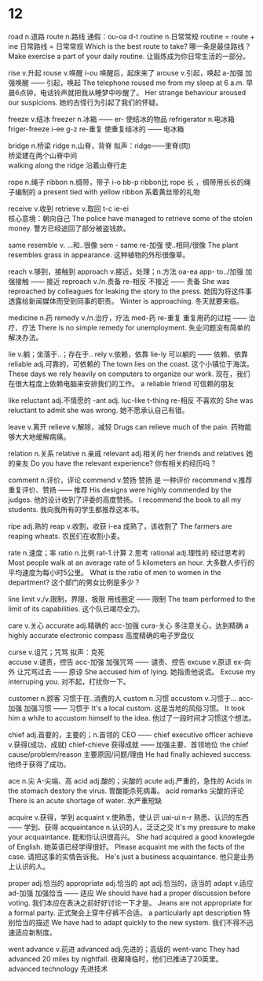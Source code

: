 # 12
road    n.道路
route    n.路线
通假：ou-oa d-t
routine    n.日常常规
routine = route + ine     日常路线 = 日常常规
Which is the best route to take?
哪一条是最佳路线？
Make exercise a part of your daily routine.
让锻炼成为你日常生活的一部分。

rise    v.升起
rouse    v.唤醒
i-ou   唤醒后，起床来了
arouse    v.引起，唤起
a-加强   加强唤醒 —— 引起，唤起
The telephone roused me from my sleep at 6 a.m.
早晨6点钟，电话铃声就把我从睡梦中吵醒了。
Her strange behaviour aroused our suspicions.
她的古怪行为引起了我们的怀疑。

freeze    v.结冰
freezer    n.冰箱    —— er- 使结冰的物品
refrigerator    n.电冰箱  
friger-freeze   i-ee g-z   re-重复  使重复结冰的 —— 电冰箱

bridge    n.桥梁
ridge    n.山脊，背脊
拟声：ridge——里脊(肉)   
桥梁建在两个山脊中间  
walking along the ridge
沿着山脊行走

rope    n.绳子
ribbon    n.绸带，带子
i-o  bb-p     ribbon比 rope 长 ，绸带用长长的绳子编制的
a present tied with yellow ribbon
系着黄丝带的礼物

receive    v.收到
retrieve   v.取回
t-c ie-ei   
核心意境：朝向自己
The police have managed to retrieve some of the stolen money.
警方已经追回了部分被盗钱款。

same
resemble    v. ...和..很像
sem - same    re-加强   使..相同/很像
The plant resembles grass in appearance.
这种植物的外形很像草。

reach    v.够到，接触到
approach    v.接近，处理；n.方法
oa-ea    app- to../加强   加强接触  —— 接近
reproach    v./n.责备
re-相反   不接近 —— 责备
She was reproached by colleagues for leaking the story to the press.
她因为将这件事透露给新闻媒体而受到同事的职责。
Winter is approaching.
冬天就要来临。

medicine    n.药
remedy    v./n.治疗，疗法
med-药     re-重复     重复用药的过程 —— 治疗、疗法
There is no simple remedy for unemployment.
失业问题没有简单的解决办法。

lie    v.躺；坐落于..；存在于..
rely    v.依赖，依靠
lie-ly   可以躺的  ——  依赖、依靠
reliable    adj.可靠的，可依赖的
The town lies on the coast.
这个小镇位于海滨。
These days we rely heavily on computers to organize our work.
现在，我们在很大程度上依赖电脑来安排我们的工作。
a reliable friend
可信赖的朋友

like
reluctant    adj.不情愿的
-ant adj.   luc-like    t-thing  re-相反  不喜欢的
She was reluctant to admit she was wrong.
她不愿承认自己有错。

leave     v.离开
relieve    v.解除，减轻
Drugs can relieve much of the pain.
药物能够大大地缓解病痛。

relation    n.关系
relative    n.亲戚
relevant    adj.相关的
her friends and relatives
她的亲友
Do you have the relevant experience?
你有相关的经历吗？

comment     n.评价，评论
commend     v.赞扬
赞扬 是 一种评价
recommend    v.推荐
重复评价、赞扬 —— 推荐
His designs were highly commended by the judges.
他的设计收到了评委的高度赞扬。
I recommend the book to all my students.
我向我所有的学生都推荐这本书。

ripe    adj.熟的
reap    v.收割，收获
i-ea  成熟了，该收割了
The farmers are reaping wheats.
农民们在收割小麦。

rate    n.速度；率
ratio    n.比例
rat-1.计算 2.思考    rational  adj.理性的 经过思考的
Most people walk at an average rate of 5 kilometers an hour.
大多数人步行的平均速度为每小时5公里。
What is the ratio of men to women in the department?
这个部门的男女比例是多少？

line
limit    v./v.限制，界限，极限
用线圈定  ——  限制
The team performed to the limit of its capabilities.
这个队已竭尽全力。

care    v.关心
accurate    adj.精确的
acc-加强 cura-关心    多注意关心，达到精确
a highly accurate electronic compass
高度精确的电子罗盘仪

curse    v.诅咒；咒骂    拟声：克死  
accuse    v.谴责，控告
acc-加强  加强咒骂 —— 谴责、控告
excuse     v.原谅
ex-向外   让咒骂过去 —— 原谅
She accused him of lying.
她指责他说谎。
Excuse my interruping you.
对不起，打扰你一下。

customer    n.顾客    习惯于在..消费的人
custom     n.习惯
accustom    v.习惯于...
acc-加强     加强习惯   —— 习惯于
It's a local custom.
这是当地的风俗习惯。
It took him a while to accustom himself to the idea.
他过了一段时间才习惯这个想法。

chief    adj.首要的，主要的；n.首领的
CEO ——  chief executive officer
achieve    v.获得(成功，成就)
chief-chieve    获得成就 —— 加强主要、首领地位 
the chief cause/problem/reason
主要原因/问题/理由
He had finally achieved success.
他终于获得了成功。

ace    n.尖     A-尖端、高
acid    adj.酸的；尖酸的
acute    adj.严重的，急性的
Acids in the stomach destory the virus.
胃酸能杀死病毒。
acid remarks
尖酸的评论
There is an acute shortage of water.
水严重短缺

acquire    v.获得，学到
acquaint     v.使熟悉，使认识
uai-ui  n-r    熟悉、认识的东西 —— 学到、获得
acquaintance     n.认识的人，泛泛之交
It's my pressure to make your acquaintance.
能和你认识很高兴。
She had acquired a good knowlegde of English.
她英语已经学得很好。
Please acquaint me with the facts of the case.
请把这事的实情告诉我。
He's just a business acquaintance.
他只是业务上认识的人。

proper    adj.恰当的
appropriate    adj.恰当的
apt    adj.恰当的，适当的
adapt    v.适应
ad-加强    加强恰当 —— 适应
We should have had a proper discussion before voting.
我们本应在表决之前好好讨论一下才是。
Jeans are not appropriate for a formal party.
正式聚会上穿牛仔裤不合适。
a particularly apt description
特别恰当的描述
We have had to adapt quickly to the new system.
我们不得不迅速适应新制度。

went
advance    v.前进
advanced    adj.先进的；高级的
went-vanc 
They had advanced 20 miles by nightfall.
夜幕降临时，他们已推进了20英里。
advanced technology
先进技术